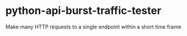 # python-api-burst-traffic-tester
Make many HTTP requests to a single endpoint within a short time frame
